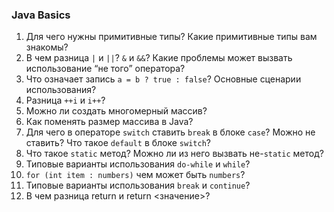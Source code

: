 ### Java Basics

1. Для чего нужны примитивные типы? Какие примитивные типы вам знакомы?
1. В чем разница `|` и `||`? `&` и `&&`? Какие проблемы может вызвать использование “не того” оператора?
1. Что означает запись `a = b ? true : false`? Основные сценарии использования?
1. Разница `++i` и `i++`?
1. Можно ли создать многомерный массив?
1. Как поменять размер массива в Java?
1. Для чего в операторе `switch` ставить `break` в блоке `case`? Можно не ставить? Что такое `default` в блоке `switch`?
1. Что такое `static` метод? Можно ли из него вызвать не-`static` метод?
1. Типовые варианты использования `do-while` и `while`?
1. `for (int item : numbers)` чем может быть `numbers`?
1. Типовые варианты использования `break` и `continue`?
1. В чем разница return и return <значение>?
